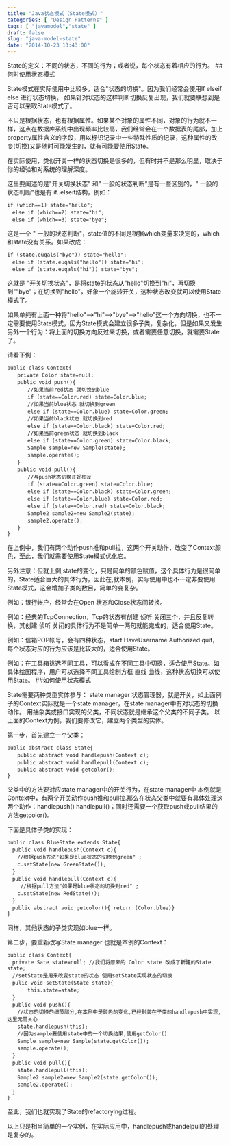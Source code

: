 ```yaml
---
title: "Java状态模式（State模式）"
categories: [ "Design Patterns" ]
tags: [ "javamodel","state" ]
draft: false
slug: "java-model-state"
date: "2014-10-23 13:43:00"
---
```


State的定义：不同的状态，不同的行为；或者说，每个状态有着相应的行为。
##何时使用状态模式

State模式在实际使用中比较多，适合"状态的切换"。因为我们经常会使用If elseif else 进行状态切换， 如果针对状态的这样判断切换反复出现，我们就要联想到是否可以采取State模式了。


<!--more-->


不只是根据状态，也有根据属性。如果某个对象的属性不同，对象的行为就不一样，这点在数据库系统中出现频率比较高，我们经常会在一个数据表的尾部，加上property属性含义的字段，用以标识记录中一些特殊性质的记录，这种属性的改变(切换)又是随时可能发生的，就有可能要使用State。

在实际使用，类似开关一样的状态切换是很多的，但有时并不是那么明显，取决于你的经验和对系统的理解深度。

这里要阐述的是"开关切换状态" 和" 一般的状态判断"是有一些区别的，" 一般的状态判断"也是有 if..elseif结构，例如：

    if (which==1) state="hello";
    　else if (which==2) state="hi";
    　else if (which==3) state="bye";

这是一个 " 一般的状态判断"，state值的不同是根据which变量来决定的，which和state没有关系。如果改成：

    if (state.euqals("bye")) state="hello";
    　else if (state.euqals("hello")) state="hi";
    　else if (state.euqals("hi")) state="bye";

这就是 "开关切换状态"，是将state的状态从"hello"切换到"hi"，再切换到""bye"；在切换到"hello"，好象一个旋转开关，这种状态改变就可以使用State模式了。

如果单纯有上面一种将"hello"-->"hi"-->"bye"-->"hello"这一个方向切换，也不一定需要使用State模式，因为State模式会建立很多子类，复杂化，但是如果又发生另外一个行为：将上面的切换方向反过来切换，或者需要任意切换，就需要State了。

请看下例：

    public class Context{
    　　private Color state=null;
    　　public void push(){
    　　　　//如果当前red状态 就切换到blue
    　　　　if (state==Color.red) state=Color.blue;
    　　　　//如果当前blue状态 就切换到green
    　　　　else if (state==Color.blue) state=Color.green;
    　　　　//如果当前black状态 就切换到red
    　　　　else if (state==Color.black) state=Color.red;
    　　　　//如果当前green状态 就切换到black
    　　　　else if (state==Color.green) state=Color.black;
    　　　　Sample sample=new Sample(state);
    　　　　sample.operate();
    　　}
    　　public void pull(){
    　　　　//与push状态切换正好相反
    　　　　if (state==Color.green) state=Color.blue;
    　　　　else if (state==Color.black) state=Color.green;
    　　　　else if (state==Color.blue) state=Color.red;
    　　　　else if (state==Color.red) state=Color.black;
    　　　　Sample2 sample2=new Sample2(state);
    　　　　sample2.operate();
    　　}
    }

在上例中，我们有两个动作push推和pull拉，这两个开关动作，改变了Context颜色，至此，我们就需要使用State模式优化它。

另外注意：但就上例,state的变化，只是简单的颜色赋值，这个具体行为是很简单的，State适合巨大的具体行为，因此在,就本例，实际使用中也不一定非要使用State模式，这会增加子类的数目，简单的变复杂。

例如：银行帐户，经常会在Open 状态和Close状态间转换。

例如：经典的TcpConnection，Tcp的状态有创建 侦听 关闭三个，并且反复转换，其创建 侦听 关闭的具体行为不是简单一两句就能完成的，适合使用State。

例如：信箱POP帐号，会有四种状态，start HaveUsername Authorized quit，每个状态对应的行为应该是比较大的，适合使用State。

例如：在工具箱挑选不同工具，可以看成在不同工具中切换，适合使用State。如 具体绘图程序，用户可以选择不同工具绘制方框 直线 曲线，这种状态切换可以使用State。
##如何使用状态模式

State需要两种类型实体参与：
state manager 状态管理器，就是开关，如上面例子的Context实际就是一个state manager，在state manager中有对状态的切换动作。
用抽象类或接口实现的父类，不同状态就是继承这个父类的不同子类。
以上面的Context为例，我们要修改它，建立两个类型的实体。

第一步，首先建立一个父类：

    public abstract class State{
    　　public abstract void handlepush(Context c);
    　　public abstract void handlepull(Context c);
    　　public abstract void getcolor();
    }

父类中的方法要对应state manager中的开关行为，在state manager中 本例就是Context中，有两个开关动作push推和pull拉.那么在状态父类中就要有具体处理这两个动作：handlepush() handlepull()；同时还需要一个获取push或pull结果的方法getcolor()。

下面是具体子类的实现：

    public class BlueState extends State{
    　public void handlepush(Context c){
    　　//根据push方法"如果是blue状态的切换到green" ;
    　　c.setState(new GreenState());
    　}
    　public void handlepull(Context c){
    　　 //根据pull方法"如果是blue状态的切换到red" ;
    　　c.setState(new RedState());
    　}
    　public abstract void getcolor(){ return (Color.blue)}
    }

同样，其他状态的子类实现如blue一样。

第二步，要重新改写State manager 也就是本例的Context：

    public class Context{
    　private Sate state=null; //我们将原来的 Color state 改成了新建的State state;
    　//setState是用来改变state的状态 使用setState实现状态的切换
    　pulic void setState(State state){
    　　　　this.state=state;
    　}
    　public void push(){
    　　//状态的切换的细节部分,在本例中是颜色的变化,已经封装在子类的handlepush中实现,这里无需关心
    　　state.handlepush(this);
    　　//因为sample要使用state中的一个切换结果,使用getColor()
    　　Sample sample=new Sample(state.getColor());
    　　sample.operate();
    　}
    　public void pull(){
    　　state.handlepull(this);
    　　Sample2 sample2=new Sample2(state.getColor());
    　　sample2.operate();
    　}
    }

至此，我们也就实现了State的refactorying过程。

以上只是相当简单的一个实例，在实际应用中，handlepush或handelpull的处理是复杂的。
